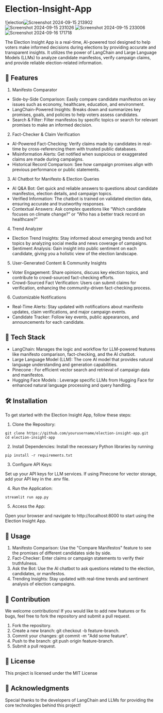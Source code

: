 # Election-Insight-App

![election![Screenshot 2024-09-15 213902](https://github.com/user-attachments/assets/58daa655-4255-4703-8266-a8cbae10d0c9)
![Screenshot 2024-09-15 231026](https://github.com/user-attachments/assets/dca794e6-aeb2-4335-b72b-a852d0154d3c)
![Screenshot 2024-09-15 233006](https://github.com/user-attachments/assets/c97be96d-521d-41f9-b498-b1900aa53180)
![Screenshot 2024-09-16 171718](https://github.com/user-attachments/assets/20c0f2b8-8291-4581-8d5f-4841416dd0c4)


The Election Insight App is a real-time, AI-powered tool designed to help voters make informed decisions during elections by providing accurate and transparent insights. It utilizes the power of LangChain and Large Language Models (LLMs) to analyze candidate manifestos, verify campaign claims, and provide reliable election-related information.

## 🚀 Features

1. Manifesto Comparator
- Side-by-Side Comparison: Easily compare candidate manifestos on key issues such as economy, healthcare, education, and environment.
- LangChain-Powered Insights: Breaks down and summarizes key promises, goals, and policies to help voters assess candidates.
- Search & Filter: Filter manifestos by specific topics or search for relevant promises to make an informed decision.
  
2. Fact-Checker & Claim Verification
- AI-Powered Fact-Checking: Verify claims made by candidates in real-time by cross-referencing them with trusted public databases.
- Misinformation Alerts: Get notified when suspicious or exaggerated claims are made during campaigns.
- Historical Record Comparison: See how campaign promises align with previous performance or public statements.
  
3. AI Chatbot for Manifesto & Election Queries
- AI Q&A Bot: Get quick and reliable answers to questions about candidate manifestos, election details, and campaign topics.
- Verified Information: The chatbot is trained on validated election data, ensuring accurate and trustworthy responses.
- Contextual Answers: Ask complex questions like “Which candidate focuses on climate change?” or “Who has a better track record on healthcare?”
  
4. Trend Analyzer
- Election Trend Insights: Stay informed about emerging trends and hot topics by analyzing social media and news coverage of campaigns.
- Sentiment Analysis: Gain insight into public sentiment on each candidate, giving you a holistic view of the election landscape.
  
5. User-Generated Content & Community Insights
- Voter Engagement: Share opinions, discuss key election topics, and contribute to crowd-sourced fact-checking efforts.
- Crowd-Sourced Fact Verification: Users can submit claims for verification, enhancing the community-driven fact-checking process.
  
6. Customizable Notifications
- Real-Time Alerts: Stay updated with notifications about manifesto updates, claim verifications, and major campaign events.
- Candidate Tracker: Follow key events, public appearances, and announcements for each candidate.
  
## 🔧 Tech Stack

- LangChain: Manages the logic and workflow for LLM-powered features like manifesto comparison, fact-checking, and the AI chatbot.
- Large Language Model (LLM): The core AI model that provides natural language understanding and generation capabilities.
- Pinecone : For efficient vector search and retrieval of campaign data and manifestos.
- Hugging Face Models : Leverage specific LLMs from Hugging Face for enhanced natural language processing and query handling.
  

## 🛠️ Installation

To get started with the Election Insight App, follow these steps:

1. Clone the Repository:
   
```
git clone https://github.com/yourusername/election-insight-app.git
cd election-insight-app
```

2. Install Dependencies: Install the necessary Python libraries by running:
   
```
pip install -r requirements.txt
```

3. Configure API Keys:
   
Set up your API keys for LLM services.
If using Pinecone for vector storage, add your API key in the .env file.

4. Run the Application:
   
```
streamlit run app.py
```

5. Access the App:

Open your browser and navigate to http://localhost:8000 to start using the Election Insight App.

## 🤖 Usage

1. Manifesto Comparison: Use the "Compare Manifestos" feature to see the promises of different candidates side by side.
2. Fact-Checker: Enter claims or campaign statements to verify their truthfulness.
3. Ask the Bot: Use the AI chatbot to ask questions related to the election, candidates, or manifestos.
4. Trending Insights: Stay updated with real-time trends and sentiment analysis of election campaigns.

## 🌟 Contribution

We welcome contributions! If you would like to add new features or fix bugs, feel free to fork the repository and submit a pull request.

1. Fork the repository.
2. Create a new branch: git checkout -b feature-branch.
3. Commit your changes: git commit -m "Add some feature".
4. Push to the branch: git push origin feature-branch.
5. Submit a pull request.

## 📄 License

This project is licensed under the MIT License

## 🙌 Acknowledgments

Special thanks to the developers of LangChain and LLMs for providing the core technologies behind this project!
